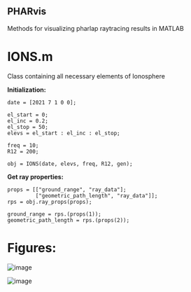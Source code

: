 ## PHARvis
 Methods for visualizing pharlap raytracing results in MATLAB

# IONS.m
 Class containing all necessary elements of Ionosphere

__Initialization:__
```
date = [2021 7 1 0 0];

el_start = 0;
el_inc = 0.2;
el_stop = 50;
elevs = el_start : el_inc : el_stop;

freq = 10;
R12 = 200;

obj = IONS(date, elevs, freq, R12, gen);
```

__Get ray properties:__
```
props = [["ground_range", "ray_data"];
         ["geometric_path_length", "ray_data"]];
rps = obj.ray_props(props);

ground_range = rps.(props(1));
geometric_path_length = rps.(props(2));
```

# Figures:

![image](https://github.com/user-attachments/assets/1ba732ba-6a95-4ca9-b509-5b3559bb1d50)

![image](https://github.com/user-attachments/assets/f74e276b-35e5-4c06-a94a-526b52f73b77)

